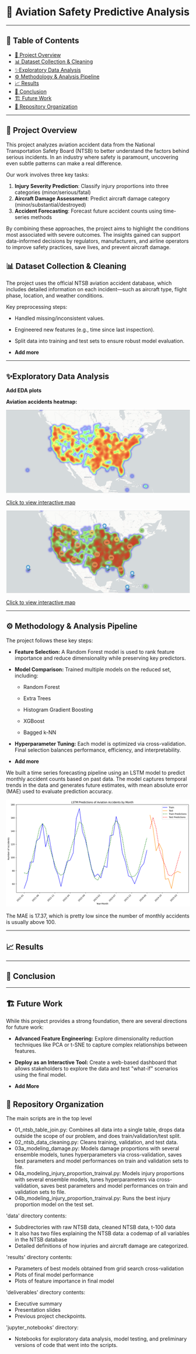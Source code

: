 

# 🎯 Aviation Safety Predictive Analysis

---

## 📜 Table of Contents
- [📖 Project Overview](#-project-overview)
- [📊 Dataset Collection \& Cleaning](#-dataset-collection--cleaning)
- [✨Exploratory Data Analysis](#exploratory-data-analysis)
- [⚙️ Methodology \& Analysis Pipeline](#️-methodology--analysis-pipeline)
- [📈 Results](#-results)
- [🚀  Conclusion](#--conclusion)
- [🏗️ Future Work](#️-future-work)
- [📌 Repository Organization](#-repository-organization)

---

## 📖 Project Overview

This project analyzes aviation accident data from the National Transportation Safety Board (NTSB) to better understand the factors behind serious incidents. In an industry where safety is paramount, uncovering even subtle patterns can make a real difference.

Our work involves three key tasks:

1. **Injury Severity Prediction**: Classify injury proportions into three categories (minor/serious/fatal)
2. **Aircraft Damage Assessment**: Predict aircraft damage category (minor/substantial/destroyed)
3. **Accident Forecasting**: Forecast future accident counts using time-series methods

By combining these approaches, the project aims to highlight the conditions most associated with severe outcomes. The insights gained can support data-informed decisions by regulators, manufacturers, and airline operators to improve safety practices, save lives, and prevent aircraft damage.


## 📊 Dataset Collection & Cleaning


The project uses the official NTSB aviation accident database, which includes detailed information on each incident—such as aircraft type, flight phase, location, and weather conditions.

Key preprocessing steps:

-   Handled missing/inconsistent values.
    
-   Engineered new features (e.g., time since last inspection).
    
-   Split data into training and test sets to ensure robust model evaluation.
- **Add more**

---

## ✨Exploratory Data Analysis

**Add EDA plots**

**Aviation accidents heatmap:**

![](img/heatmap.png)

[Click to view interactive map](https://raw.githack.com/TheErdosInstitute-Summer2025-Project/aviation-project/main/img/heatmap.html)




![](img/interactive_heatmap.png)

[Click to view interactive map](https://raw.githack.com/TheErdosInstitute-Summer2025-Project/aviation-project/main/img/interactive_heatmap.html)

---

## ⚙️ Methodology & Analysis Pipeline

The project follows these key steps:

-   **Feature Selection:** A Random Forest model is used to rank feature importance and reduce dimensionality while preserving key predictors.
    
-   **Model Comparison:** Trained multiple models on the reduced set, including:
    
    -   Random Forest
        
    -   Extra Trees
        
    -   Histogram Gradient Boosting
        
    -   XGBoost
        
    -   Bagged k-NN
        
-   **Hyperparameter Tuning:** Each model is optimized via cross-validation. Final selection balances performance, efficiency, and interpretability.

- **Add more**

We built a time series forecasting pipeline using an LSTM model to predict monthly accident counts based on past data. The model captures temporal trends in the data and generates future estimates, with mean absolute error (MAE) used to evaluate prediction accuracy.

![](img/time_series_pred.png)

The MAE is 17.37, which is pretty low since the number of monthly accidents is usually above 100.

---



## 📈 Results


---

## 🚀  Conclusion



---

## 🏗️ Future Work

While this project provides a strong foundation, there are several directions for future work:

* **Advanced Feature Engineering:** Explore dimensionality reduction techniques like PCA or t-SNE to capture complex relationships between features.

* **Deploy as an Interactive Tool:** Create a web-based dashboard that allows stakeholders to explore the data and test "what-if" scenarios using the final model.

* **Add More**

## 📌 Repository Organization

The main scripts are in the top level 
 - 01_ntsb_table_join.py: Combines all data into a single table, drops data outside the scope of our problem, and does train/validation/test split.
 - 02_ntsb_data_cleaning.py: Cleans training, validation, and test data.
 - 03a_modeling_damage.py: Models damage proportions with several ensemble models, tunes hyperparameters via cross-validation, saves best parameters and model performances on train and validation sets to file.
 - 04a_modeling_injury_proportion_trainval.py: Models injury proportions with several ensemble models, tunes hyperparameters via cross-validation, saves best parameters and model performances on train and validation sets to file.
 - 04b_modeling_injury_proportion_trainval.py: Runs the best injury proportion model on the test set.
 
'data' directory contents:
  - Subdirectories with raw NTSB data, cleaned NTSB data, t-100 data
  - It also has two files explaining the NTSB data: a codemap of all variables in the NTSB database
  - Detailed definitions of how injuries and aircraft damage are categorized.
 
'results' directory contents:
  - Parameters of best models obtained from grid search cross-validation
  - Plots of final model performance
  - Plots of feature importance in final model
 
'deliverables' directory contents:
  - Executive summary
  - Presentation slides
  - Previous project checkpoints.
 
'jupyter_notebooks' directory:
 - Notebooks for exploratory data analysis, model testing, and preliminary versions of code that went into the scripts.
